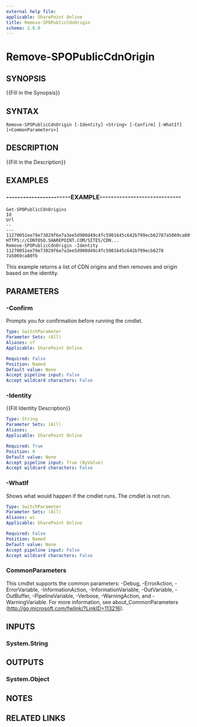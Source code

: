 ```yaml
---
external help file: 
applicable: SharePoint Online
title: Remove-SPOPublicCdnOrigin
schema: 2.0.0
---
```


# Remove-SPOPublicCdnOrigin

## SYNOPSIS
{{Fill in the Synopsis}}


## SYNTAX

```
Remove-SPOPublicCdnOrigin [-Identity] <String> [-Confirm] [-WhatIf] [<CommonParameters>]
```

## DESCRIPTION
{{Fill in the Description}}


## EXAMPLES

### -----------------------EXAMPLE-----------------------------
```get
Get-SPOPublicCdnOrigins
Id                                                                       Url
--                                                                       ---
11270051ee79e73829f6e7a3ee5d900d49c4fc5901645c642b799ecb62787a5069ca80fb HTTPS://CONTOSO.SHAREPOINT.COM/SITES/CDN...
Remove-SPOPublicCdnOrigin -Identity 11270051ee79e73829f6e7a3ee5d900d49c4fc5901645c642b799ecb6278
7a5069ca80fb
```

This example returns a list of CDN origins and then removes and origin based on the identity.


## PARAMETERS

### -Confirm
Prompts you for confirmation before running the cmdlet.

```yaml
Type: SwitchParameter
Parameter Sets: (All)
Aliases: cf
Applicable: SharePoint Online

Required: False
Position: Named
Default value: None
Accept pipeline input: False
Accept wildcard characters: False
```

### -Identity
{{Fill Identity Description}}

```yaml
Type: String
Parameter Sets: (All)
Aliases: 
Applicable: SharePoint Online

Required: True
Position: 0
Default value: None
Accept pipeline input: True (ByValue)
Accept wildcard characters: False
```

### -WhatIf
Shows what would happen if the cmdlet runs.
The cmdlet is not run.

```yaml
Type: SwitchParameter
Parameter Sets: (All)
Aliases: wi
Applicable: SharePoint Online

Required: False
Position: Named
Default value: None
Accept pipeline input: False
Accept wildcard characters: False
```

### CommonParameters
This cmdlet supports the common parameters: -Debug, -ErrorAction, -ErrorVariable, -InformationAction, -InformationVariable, -OutVariable, -OutBuffer, -PipelineVariable, -Verbose, -WarningAction, and -WarningVariable. For more information, see about_CommonParameters (http://go.microsoft.com/fwlink/?LinkID=113216).

## INPUTS

### System.String

## OUTPUTS

### System.Object

## NOTES

## RELATED LINKS
